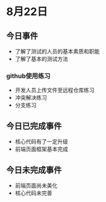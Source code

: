 # 8月22日
## 今日事件
- 了解了测试的人员的基本素质和职能
- 了解了基本的测试方法
### github使用练习
- 开发人员上传文件至远程仓库练习
- 冲突解决练习
- 分支练习
## 今日已完成事件
- 核心代码有了一定升级
- 前端页面框架基本完成
## 今日未完成事件
- 前端页面尚未美化
- 核心代码未完善